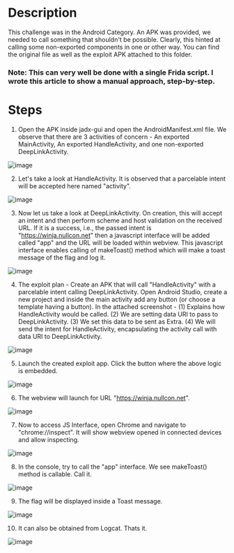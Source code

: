 # Description
This challenge was in the Android Category. An APK was provided, we needed to call something that shouldn't be possible. Clearly, this hinted at calling some non-exported components in one or other way. You can find the original file as well as the exploit APK attached to this folder. 

### Note: This can very well be done with a single Frida script. I wrote this article to show a manual approach, step-by-step. 

# Steps

1. Open the APK inside jadx-gui and open the AndroidManifest.xml file. We observe that there are 3 activities of concern - An exported MainActivity, An exported HandleActivity, and one non-exported DeepLinkActivity.

![image](https://github.com/rc4ne/Simple-CTF-Writeups/assets/83397936/cf4bd7c0-d133-4a55-907c-1715e1a88285)

2. Let's take a look at HandleActivity. It is observed that a parcelable intent will be accepted here named "activity".

![image](https://github.com/rc4ne/Simple-CTF-Writeups/assets/83397936/402b8688-3944-4f03-b565-deebfccb7224)

3. Now let us take a look at DeepLinkActivity. On creation, this will accept an intent and then perform scheme and host validation on the received URL. If it is a success, i.e., the passed intent is "https://winja.nullcon.net" then a javascript interface will be added called "app" and the URL will be loaded within webview. This javascript interface enables calling of makeToast() method which will make a toast message of the flag and log it.

![image](https://github.com/rc4ne/Simple-CTF-Writeups/assets/83397936/af04e238-d908-4c0d-9fc3-072097a7e0dc)

4. The exploit plan - Create an APK that will call "HandleActivity" with a parcelable intent calling DeepLinkActivity. Open Android Studio, create a new project and inside the main activity add any button (or choose a template having a button). In the attached screenshot - (1) Explains how HandleActivity would be called. (2) We are setting data URI to pass to DeepLinkActivity. (3) We set this data to be sent as Extra. (4) We will send the intent for HandleActivity, encapsulating the activity call with data URI to DeepLinkActivity.

![image](https://github.com/rc4ne/Simple-CTF-Writeups/assets/83397936/276dea56-df2f-4ade-a518-bc890ee01be0)

5. Launch the created exploit app. Click the button where the above logic is embedded.

![image](https://github.com/rc4ne/Simple-CTF-Writeups/assets/83397936/043abc48-87f0-4047-ab78-fa118a06a141)

6. The webview will launch for URL "https://winja.nullcon.net".

![image](https://github.com/rc4ne/Simple-CTF-Writeups/assets/83397936/73e5f098-b06b-4fcf-90ad-404c37534f08)

7. Now to access JS Interface, open Chrome and navigate to "chrome://inspect". It will show webview opened in connected devices and allow inspecting.

![image](https://github.com/rc4ne/Simple-CTF-Writeups/assets/83397936/e2ec3849-2bee-48f3-9a73-2ce59ad0c76b)

8. In the console, try to call the "app" interface. We see makeToast() method is callable. Call it.

![image](https://github.com/rc4ne/Simple-CTF-Writeups/assets/83397936/1529b1bb-4592-4fd1-8f9a-59da9d93ceac)

9. The flag will be displayed inside a Toast message.

![image](https://github.com/rc4ne/Simple-CTF-Writeups/assets/83397936/53781b8f-1a04-4252-b581-af42f575ec1d)

10. It can also be obtained from Logcat. Thats it.

![image](https://github.com/rc4ne/Simple-CTF-Writeups/assets/83397936/61162bc3-02a1-41f6-869b-66124cd71a0d)



